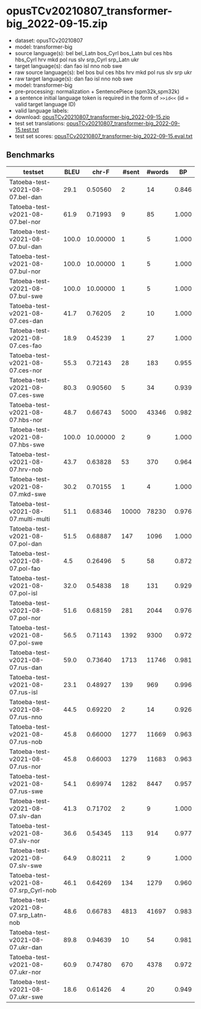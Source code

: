 # opusTCv20210807_transformer-big_2022-09-15.zip

* dataset: opusTCv20210807
* model: transformer-big
* source language(s): bel bel_Latn bos_Cyrl bos_Latn bul ces hbs hbs_Cyrl hrv mkd pol rus slv srp_Cyrl srp_Latn ukr
* target language(s): dan fao isl nno nob swe
* raw source language(s): bel bos bul ces hbs hrv mkd pol rus slv srp ukr
* raw target language(s): dan fao isl nno nob swe
* model: transformer-big
* pre-processing: normalization + SentencePiece (spm32k,spm32k)
* a sentence initial language token is required in the form of `>>id<<` (id = valid target language ID)
* valid language labels: 
* download: [opusTCv20210807_transformer-big_2022-09-15.zip](https://object.pouta.csc.fi/Tatoeba-MT-models/sla-gmq/opusTCv20210807_transformer-big_2022-09-15.zip)
* test set translations: [opusTCv20210807_transformer-big_2022-09-15.test.txt](https://object.pouta.csc.fi/Tatoeba-MT-models/sla-gmq/opusTCv20210807_transformer-big_2022-09-15.test.txt)
* test set scores: [opusTCv20210807_transformer-big_2022-09-15.eval.txt](https://object.pouta.csc.fi/Tatoeba-MT-models/sla-gmq/opusTCv20210807_transformer-big_2022-09-15.eval.txt)

## Benchmarks

| testset | BLEU  | chr-F | #sent | #words | BP |
|---------|-------|-------|-------|--------|----|
| Tatoeba-test-v2021-08-07.bel-dan 	| 29.1 	| 0.50560 	| 2 	| 14 	| 0.846 |
| Tatoeba-test-v2021-08-07.bel-nor 	| 61.9 	| 0.71993 	| 9 	| 85 	| 1.000 |
| Tatoeba-test-v2021-08-07.bul-dan 	| 100.0 	| 10.00000 	| 1 	| 5 	| 1.000 |
| Tatoeba-test-v2021-08-07.bul-nor 	| 100.0 	| 10.00000 	| 1 	| 5 	| 1.000 |
| Tatoeba-test-v2021-08-07.bul-swe 	| 100.0 	| 10.00000 	| 1 	| 5 	| 1.000 |
| Tatoeba-test-v2021-08-07.ces-dan 	| 41.7 	| 0.76205 	| 2 	| 10 	| 1.000 |
| Tatoeba-test-v2021-08-07.ces-fao 	| 18.9 	| 0.45239 	| 1 	| 27 	| 1.000 |
| Tatoeba-test-v2021-08-07.ces-nor 	| 55.3 	| 0.72143 	| 28 	| 183 	| 0.955 |
| Tatoeba-test-v2021-08-07.ces-swe 	| 80.3 	| 0.90560 	| 5 	| 34 	| 0.939 |
| Tatoeba-test-v2021-08-07.hbs-nor 	| 48.7 	| 0.66743 	| 5000 	| 43346 	| 0.982 |
| Tatoeba-test-v2021-08-07.hbs-swe 	| 100.0 	| 10.00000 	| 2 	| 9 	| 1.000 |
| Tatoeba-test-v2021-08-07.hrv-nob 	| 43.7 	| 0.63828 	| 53 	| 370 	| 0.964 |
| Tatoeba-test-v2021-08-07.mkd-swe 	| 30.2 	| 0.70155 	| 1 	| 4 	| 1.000 |
| Tatoeba-test-v2021-08-07.multi-multi 	| 51.1 	| 0.68346 	| 10000 	| 78230 	| 0.976 |
| Tatoeba-test-v2021-08-07.pol-dan 	| 51.5 	| 0.68887 	| 147 	| 1096 	| 1.000 |
| Tatoeba-test-v2021-08-07.pol-fao 	| 4.5 	| 0.26496 	| 5 	| 58 	| 0.872 |
| Tatoeba-test-v2021-08-07.pol-isl 	| 32.0 	| 0.54838 	| 18 	| 131 	| 0.929 |
| Tatoeba-test-v2021-08-07.pol-nor 	| 51.6 	| 0.68159 	| 281 	| 2044 	| 0.976 |
| Tatoeba-test-v2021-08-07.pol-swe 	| 56.5 	| 0.71143 	| 1392 	| 9300 	| 0.972 |
| Tatoeba-test-v2021-08-07.rus-dan 	| 59.0 	| 0.73640 	| 1713 	| 11746 	| 0.981 |
| Tatoeba-test-v2021-08-07.rus-isl 	| 23.1 	| 0.48927 	| 139 	| 969 	| 0.996 |
| Tatoeba-test-v2021-08-07.rus-nno 	| 44.5 	| 0.69220 	| 2 	| 14 	| 0.926 |
| Tatoeba-test-v2021-08-07.rus-nob 	| 45.8 	| 0.66000 	| 1277 	| 11669 	| 0.963 |
| Tatoeba-test-v2021-08-07.rus-nor 	| 45.8 	| 0.66003 	| 1279 	| 11683 	| 0.963 |
| Tatoeba-test-v2021-08-07.rus-swe 	| 54.1 	| 0.69974 	| 1282 	| 8447 	| 0.957 |
| Tatoeba-test-v2021-08-07.slv-dan 	| 41.3 	| 0.71702 	| 2 	| 9 	| 1.000 |
| Tatoeba-test-v2021-08-07.slv-nor 	| 36.6 	| 0.54345 	| 113 	| 914 	| 0.977 |
| Tatoeba-test-v2021-08-07.slv-swe 	| 64.9 	| 0.80211 	| 2 	| 9 	| 1.000 |
| Tatoeba-test-v2021-08-07.srp_Cyrl-nob 	| 46.1 	| 0.64269 	| 134 	| 1279 	| 0.960 |
| Tatoeba-test-v2021-08-07.srp_Latn-nob 	| 48.6 	| 0.66783 	| 4813 	| 41697 	| 0.983 |
| Tatoeba-test-v2021-08-07.ukr-dan 	| 89.8 	| 0.94639 	| 10 	| 54 	| 0.981 |
| Tatoeba-test-v2021-08-07.ukr-nor 	| 60.9 	| 0.74780 	| 670 	| 4378 	| 0.972 |
| Tatoeba-test-v2021-08-07.ukr-swe 	| 18.6 	| 0.61426 	| 4 	| 20 	| 0.949 |

